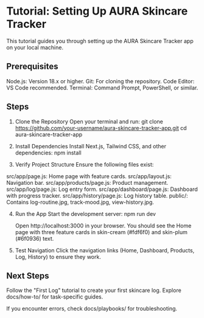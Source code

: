 # Tutorial: Setting Up AURA Skincare Tracker
   This tutorial guides you through setting up the AURA Skincare Tracker app on your local machine.

## Prerequisites

Node.js: Version 18.x or higher.
Git: For cloning the repository.
Code Editor: VS Code recommended.
Terminal: Command Prompt, PowerShell, or similar.

## Steps
1. Clone the Repository
   Open your terminal and run:
git clone https://github.com/your-username/aura-skincare-tracker-app.git
cd aura-skincare-tracker-app

2. Install Dependencies
   Install Next.js, Tailwind CSS, and other dependencies:
npm install

3. Verify Project Structure
   Ensure the following files exist:

src/app/page.js: Home page with feature cards.
src/app/layout.js: Navigation bar.
src/app/products/page.js: Product management.
src/app/log/page.js: Log entry form.
src/app/dashboard/page.js: Dashboard with progress tracker.
src/app/history/page.js: Log history table.
public/: Contains log-routine.jpg, track-mood.jpg, view-history.jpg.

4. Run the App
   Start the development server:
npm run dev

   Open http://localhost:3000 in your browser. You should see the Home page with three feature cards in skin-cream (#fdf6f0) and skin-plum (#6f0936) text.
5. Test Navigation
   Click the navigation links (Home, Dashboard, Products, Log, History) to ensure they work.

## Next Steps

Follow the "First Log" tutorial to create your first skincare log.
Explore docs/how-to/ for task-specific guides.

   If you encounter errors, check docs/playbooks/ for troubleshooting.
